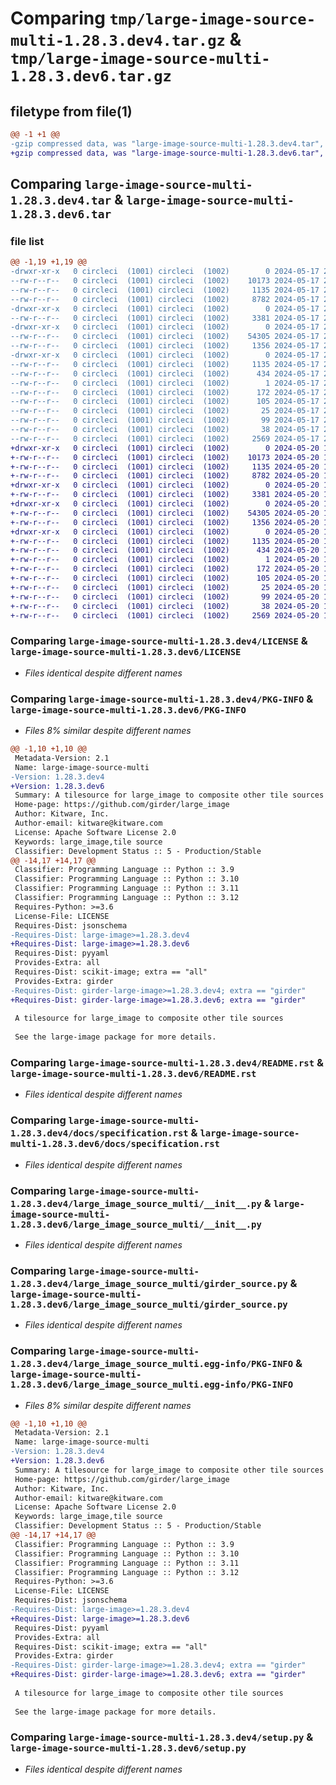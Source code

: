# Comparing `tmp/large-image-source-multi-1.28.3.dev4.tar.gz` & `tmp/large-image-source-multi-1.28.3.dev6.tar.gz`

## filetype from file(1)

```diff
@@ -1 +1 @@
-gzip compressed data, was "large-image-source-multi-1.28.3.dev4.tar", last modified: Fri May 17 20:22:39 2024, max compression
+gzip compressed data, was "large-image-source-multi-1.28.3.dev6.tar", last modified: Mon May 20 13:06:18 2024, max compression
```

## Comparing `large-image-source-multi-1.28.3.dev4.tar` & `large-image-source-multi-1.28.3.dev6.tar`

### file list

```diff
@@ -1,19 +1,19 @@
-drwxr-xr-x   0 circleci  (1001) circleci  (1002)        0 2024-05-17 20:22:39.081627 large-image-source-multi-1.28.3.dev4/
--rw-r--r--   0 circleci  (1001) circleci  (1002)    10173 2024-05-17 20:22:38.000000 large-image-source-multi-1.28.3.dev4/LICENSE
--rw-r--r--   0 circleci  (1001) circleci  (1002)     1135 2024-05-17 20:22:39.081627 large-image-source-multi-1.28.3.dev4/PKG-INFO
--rw-r--r--   0 circleci  (1001) circleci  (1002)     8782 2024-05-17 20:22:38.000000 large-image-source-multi-1.28.3.dev4/README.rst
-drwxr-xr-x   0 circleci  (1001) circleci  (1002)        0 2024-05-17 20:22:39.077627 large-image-source-multi-1.28.3.dev4/docs/
--rw-r--r--   0 circleci  (1001) circleci  (1002)     3381 2024-05-17 20:19:31.000000 large-image-source-multi-1.28.3.dev4/docs/specification.rst
-drwxr-xr-x   0 circleci  (1001) circleci  (1002)        0 2024-05-17 20:22:39.077627 large-image-source-multi-1.28.3.dev4/large_image_source_multi/
--rw-r--r--   0 circleci  (1001) circleci  (1002)    54305 2024-05-17 20:19:31.000000 large-image-source-multi-1.28.3.dev4/large_image_source_multi/__init__.py
--rw-r--r--   0 circleci  (1001) circleci  (1002)     1356 2024-05-17 20:19:31.000000 large-image-source-multi-1.28.3.dev4/large_image_source_multi/girder_source.py
-drwxr-xr-x   0 circleci  (1001) circleci  (1002)        0 2024-05-17 20:22:39.081627 large-image-source-multi-1.28.3.dev4/large_image_source_multi.egg-info/
--rw-r--r--   0 circleci  (1001) circleci  (1002)     1135 2024-05-17 20:22:38.000000 large-image-source-multi-1.28.3.dev4/large_image_source_multi.egg-info/PKG-INFO
--rw-r--r--   0 circleci  (1001) circleci  (1002)      434 2024-05-17 20:22:39.000000 large-image-source-multi-1.28.3.dev4/large_image_source_multi.egg-info/SOURCES.txt
--rw-r--r--   0 circleci  (1001) circleci  (1002)        1 2024-05-17 20:22:38.000000 large-image-source-multi-1.28.3.dev4/large_image_source_multi.egg-info/dependency_links.txt
--rw-r--r--   0 circleci  (1001) circleci  (1002)      172 2024-05-17 20:22:38.000000 large-image-source-multi-1.28.3.dev4/large_image_source_multi.egg-info/entry_points.txt
--rw-r--r--   0 circleci  (1001) circleci  (1002)      105 2024-05-17 20:22:38.000000 large-image-source-multi-1.28.3.dev4/large_image_source_multi.egg-info/requires.txt
--rw-r--r--   0 circleci  (1001) circleci  (1002)       25 2024-05-17 20:22:38.000000 large-image-source-multi-1.28.3.dev4/large_image_source_multi.egg-info/top_level.txt
--rw-r--r--   0 circleci  (1001) circleci  (1002)       99 2024-05-17 20:19:31.000000 large-image-source-multi-1.28.3.dev4/pyproject.toml
--rw-r--r--   0 circleci  (1001) circleci  (1002)       38 2024-05-17 20:22:39.081627 large-image-source-multi-1.28.3.dev4/setup.cfg
--rw-r--r--   0 circleci  (1001) circleci  (1002)     2569 2024-05-17 20:19:31.000000 large-image-source-multi-1.28.3.dev4/setup.py
+drwxr-xr-x   0 circleci  (1001) circleci  (1002)        0 2024-05-20 13:06:18.894507 large-image-source-multi-1.28.3.dev6/
+-rw-r--r--   0 circleci  (1001) circleci  (1002)    10173 2024-05-20 13:06:18.000000 large-image-source-multi-1.28.3.dev6/LICENSE
+-rw-r--r--   0 circleci  (1001) circleci  (1002)     1135 2024-05-20 13:06:18.894507 large-image-source-multi-1.28.3.dev6/PKG-INFO
+-rw-r--r--   0 circleci  (1001) circleci  (1002)     8782 2024-05-20 13:06:18.000000 large-image-source-multi-1.28.3.dev6/README.rst
+drwxr-xr-x   0 circleci  (1001) circleci  (1002)        0 2024-05-20 13:06:18.890507 large-image-source-multi-1.28.3.dev6/docs/
+-rw-r--r--   0 circleci  (1001) circleci  (1002)     3381 2024-05-20 13:03:05.000000 large-image-source-multi-1.28.3.dev6/docs/specification.rst
+drwxr-xr-x   0 circleci  (1001) circleci  (1002)        0 2024-05-20 13:06:18.894507 large-image-source-multi-1.28.3.dev6/large_image_source_multi/
+-rw-r--r--   0 circleci  (1001) circleci  (1002)    54305 2024-05-20 13:03:05.000000 large-image-source-multi-1.28.3.dev6/large_image_source_multi/__init__.py
+-rw-r--r--   0 circleci  (1001) circleci  (1002)     1356 2024-05-20 13:03:05.000000 large-image-source-multi-1.28.3.dev6/large_image_source_multi/girder_source.py
+drwxr-xr-x   0 circleci  (1001) circleci  (1002)        0 2024-05-20 13:06:18.894507 large-image-source-multi-1.28.3.dev6/large_image_source_multi.egg-info/
+-rw-r--r--   0 circleci  (1001) circleci  (1002)     1135 2024-05-20 13:06:18.000000 large-image-source-multi-1.28.3.dev6/large_image_source_multi.egg-info/PKG-INFO
+-rw-r--r--   0 circleci  (1001) circleci  (1002)      434 2024-05-20 13:06:18.000000 large-image-source-multi-1.28.3.dev6/large_image_source_multi.egg-info/SOURCES.txt
+-rw-r--r--   0 circleci  (1001) circleci  (1002)        1 2024-05-20 13:06:18.000000 large-image-source-multi-1.28.3.dev6/large_image_source_multi.egg-info/dependency_links.txt
+-rw-r--r--   0 circleci  (1001) circleci  (1002)      172 2024-05-20 13:06:18.000000 large-image-source-multi-1.28.3.dev6/large_image_source_multi.egg-info/entry_points.txt
+-rw-r--r--   0 circleci  (1001) circleci  (1002)      105 2024-05-20 13:06:18.000000 large-image-source-multi-1.28.3.dev6/large_image_source_multi.egg-info/requires.txt
+-rw-r--r--   0 circleci  (1001) circleci  (1002)       25 2024-05-20 13:06:18.000000 large-image-source-multi-1.28.3.dev6/large_image_source_multi.egg-info/top_level.txt
+-rw-r--r--   0 circleci  (1001) circleci  (1002)       99 2024-05-20 13:03:05.000000 large-image-source-multi-1.28.3.dev6/pyproject.toml
+-rw-r--r--   0 circleci  (1001) circleci  (1002)       38 2024-05-20 13:06:18.894507 large-image-source-multi-1.28.3.dev6/setup.cfg
+-rw-r--r--   0 circleci  (1001) circleci  (1002)     2569 2024-05-20 13:03:05.000000 large-image-source-multi-1.28.3.dev6/setup.py
```

### Comparing `large-image-source-multi-1.28.3.dev4/LICENSE` & `large-image-source-multi-1.28.3.dev6/LICENSE`

 * *Files identical despite different names*

### Comparing `large-image-source-multi-1.28.3.dev4/PKG-INFO` & `large-image-source-multi-1.28.3.dev6/PKG-INFO`

 * *Files 8% similar despite different names*

```diff
@@ -1,10 +1,10 @@
 Metadata-Version: 2.1
 Name: large-image-source-multi
-Version: 1.28.3.dev4
+Version: 1.28.3.dev6
 Summary: A tilesource for large_image to composite other tile sources
 Home-page: https://github.com/girder/large_image
 Author: Kitware, Inc.
 Author-email: kitware@kitware.com
 License: Apache Software License 2.0
 Keywords: large_image,tile source
 Classifier: Development Status :: 5 - Production/Stable
@@ -14,17 +14,17 @@
 Classifier: Programming Language :: Python :: 3.9
 Classifier: Programming Language :: Python :: 3.10
 Classifier: Programming Language :: Python :: 3.11
 Classifier: Programming Language :: Python :: 3.12
 Requires-Python: >=3.6
 License-File: LICENSE
 Requires-Dist: jsonschema
-Requires-Dist: large-image>=1.28.3.dev4
+Requires-Dist: large-image>=1.28.3.dev6
 Requires-Dist: pyyaml
 Provides-Extra: all
 Requires-Dist: scikit-image; extra == "all"
 Provides-Extra: girder
-Requires-Dist: girder-large-image>=1.28.3.dev4; extra == "girder"
+Requires-Dist: girder-large-image>=1.28.3.dev6; extra == "girder"
 
 A tilesource for large_image to composite other tile sources
 
 See the large-image package for more details.
```

### Comparing `large-image-source-multi-1.28.3.dev4/README.rst` & `large-image-source-multi-1.28.3.dev6/README.rst`

 * *Files identical despite different names*

### Comparing `large-image-source-multi-1.28.3.dev4/docs/specification.rst` & `large-image-source-multi-1.28.3.dev6/docs/specification.rst`

 * *Files identical despite different names*

### Comparing `large-image-source-multi-1.28.3.dev4/large_image_source_multi/__init__.py` & `large-image-source-multi-1.28.3.dev6/large_image_source_multi/__init__.py`

 * *Files identical despite different names*

### Comparing `large-image-source-multi-1.28.3.dev4/large_image_source_multi/girder_source.py` & `large-image-source-multi-1.28.3.dev6/large_image_source_multi/girder_source.py`

 * *Files identical despite different names*

### Comparing `large-image-source-multi-1.28.3.dev4/large_image_source_multi.egg-info/PKG-INFO` & `large-image-source-multi-1.28.3.dev6/large_image_source_multi.egg-info/PKG-INFO`

 * *Files 8% similar despite different names*

```diff
@@ -1,10 +1,10 @@
 Metadata-Version: 2.1
 Name: large-image-source-multi
-Version: 1.28.3.dev4
+Version: 1.28.3.dev6
 Summary: A tilesource for large_image to composite other tile sources
 Home-page: https://github.com/girder/large_image
 Author: Kitware, Inc.
 Author-email: kitware@kitware.com
 License: Apache Software License 2.0
 Keywords: large_image,tile source
 Classifier: Development Status :: 5 - Production/Stable
@@ -14,17 +14,17 @@
 Classifier: Programming Language :: Python :: 3.9
 Classifier: Programming Language :: Python :: 3.10
 Classifier: Programming Language :: Python :: 3.11
 Classifier: Programming Language :: Python :: 3.12
 Requires-Python: >=3.6
 License-File: LICENSE
 Requires-Dist: jsonschema
-Requires-Dist: large-image>=1.28.3.dev4
+Requires-Dist: large-image>=1.28.3.dev6
 Requires-Dist: pyyaml
 Provides-Extra: all
 Requires-Dist: scikit-image; extra == "all"
 Provides-Extra: girder
-Requires-Dist: girder-large-image>=1.28.3.dev4; extra == "girder"
+Requires-Dist: girder-large-image>=1.28.3.dev6; extra == "girder"
 
 A tilesource for large_image to composite other tile sources
 
 See the large-image package for more details.
```

### Comparing `large-image-source-multi-1.28.3.dev4/setup.py` & `large-image-source-multi-1.28.3.dev6/setup.py`

 * *Files identical despite different names*

